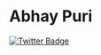 # Abhay Puri

[![Twitter Badge](https://img.shields.io/twitter/follow/Abhaypuri98?style=social)](https://twitter.com/Abhaypuri98) 
